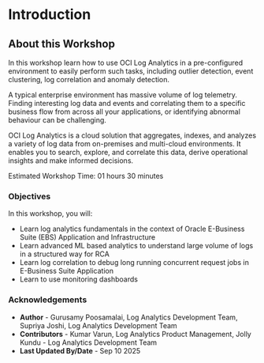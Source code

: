 ﻿# Introduction

## About this Workshop

In this workshop learn how to use OCI Log Analytics in a pre-configured environment to easily perform such tasks, including outlier detection, event clustering, log correlation and anomaly detection.

A typical enterprise environment has massive volume of log telemetry. Finding interesting log data and events and correlating them to a specific business flow from across all your applications, or identifying abnormal behaviour can be challenging.

OCI Log Analytics is a cloud solution that aggregates, indexes, and analyzes a variety of log data from on-premises and multi-cloud environments. It enables you to search, explore, and correlate this data, derive operational insights and make informed decisions.

Estimated Workshop Time: 01 hours 30 minutes

### Objectives  

In this workshop, you will:

* Learn log analytics fundamentals in the context of Oracle E-Business Suite (EBS) Application and Infrastructure
* Learn advanced ML based analytics to understand large volume of logs in a structured way for RCA
* Learn log correlation to debug long running concurrent request jobs in E-Business Suite Application
* Learn to use monitoring dashboards

### Acknowledgements

* **Author** - Gurusamy Poosamalai, Log Analytics Development Team, Supriya Joshi, Log Analytics Development Team
* **Contributors** -  Kumar Varun, Log Analytics Product Management, Jolly Kundu - Log Analytics Development Team
* **Last Updated By/Date** - Sep 10 2025
